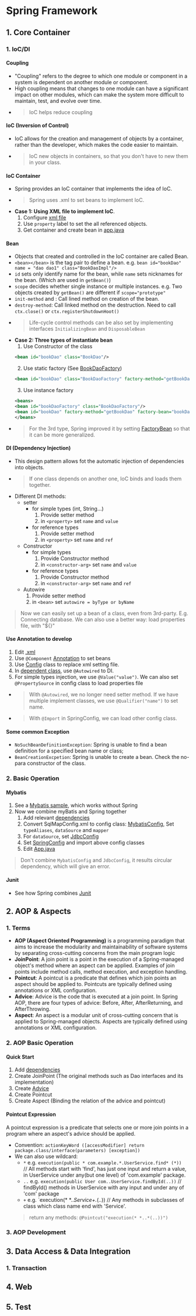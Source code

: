 # Spring Framework

## 1. Core Container

### 1. IoC/DI
#### Coupling
- "Coupling" refers to the degree to which one module or component in a system is dependent on another module or component.
- High coupling means that changes to one module can have a significant impact on other modules, which can make the system more difficult to maintain, test, and evolve over time.
- > IoC helps reduce coupling
#### IoC (Inversion of Control)
- IoC allows for the creation and management of objects by a container, 
rather than the developer, which makes the code easier to maintain.
- > IoC new objects in containers, so that you don't have to new them in your class.
#### IoC Container
- Spring provides an IoC container that implements the idea of IoC.
- > Spring uses .xml to set beans to implement IoC.
- **Case 1: Using XML file to implement IoC**.
  1. Configure [xml file](../spring_01_xml/src/main/resources/applicationContext.xml)
  2. Use `property` label to set the all referenced objects.
  3. Get container and create bean in [app.java](../spring_01_xml/src/main/java/xml/App2.java)
#### Bean
- Objects that created and controlled in the IoC container are called Bean.
- `<bean></bean>` is the tag pair to define a bean.
  e.g. `bean id="bookDao" name = "dao dao1" class="BookDaoImpl"/>`
- `id` sets only identify name for the bean, while `name` sets nicknames for the bean. (Which are used in `getBean()`)
- `scope` decides whether single instance or multiple instances. e.g. Two objects created by `getBean()` are different if `scope="prototype"`
- `init-method` and : Call lined method on creation of the bean.
- `destroy-method`: Call linked method on the destruction. Need to call `ctx.close()` or `ctx.registerShutdownHoot()`
- > Life-cycle control methods can be also set by implementing interfaces `InitializingBean` and `DisposableBean`
- **Case 2: Three types of instantiate bean**
  1. Use Constructor of the class
  ```xml
  <bean id="bookDao" class="BookDao"/>
  ```
  2. Use static factory (See [BookDaoFactory](../spring_01_xml/src/main/java/xml/dao/BookDaoFactory.java))
  ```xml
  <bean id="bookDao" class="BookDaoFactory" factory-method="getBookDao"/>
  ```
  3. Use instance factory
  ```xml
  <beans>
  <bean id="bookDaoFactory" class="BookDaoFactory"/>
  <bean id="bookDao" factory-method="getBookDao" factory-bean="bookDaoFactory"/>
  </beans>
  ```
- > For the 3rd type, Spring improved it by setting [FactoryBean](../spring_01_xml/src/main/java/xml/dao/BookDaoFactoryBean.java) so that it can be more generalized.
#### DI (Dependency Injection)
- This design pattern allows fot the automatic injection of dependencies into objects.
- > If one class depends on another one, IoC binds and loads them together.
- Different DI methods:
  - setter 
    - for simple types (int, String...)
      1. Provide setter method
      2. in `<property>` set `name` and `value`
    - for reference types
      1. Provide setter method
      2. in `<property>` set `name` and `ref`
  - Constructor
    - for simple types
      1. Provide Constructor method
      2. in `<constructor-arg>` set `name` and `value`
    - for reference types
      1. Provide Constructor method
      2. in `<constructor-arg>` set `name` and `ref`
  - Autowire
    1. Provide setter method
    2. in `<bean>` set `autowire = byType or byName`
> Now we can easily set up a bean of a class, even from 3rd-party. E.g. Connecting database. 
> We can also use a better way: load properties file, with "${}"

#### Use Annotation to develop
1. Edit [.xml](../spring_02_annotation/src/main/resources/ApplicationContext.xml)
2. Use `@Component` [Annotation](../spring_02_annotation/src/main/java/annotation/dao/BookDaoImpl.java) to set beans
3. Use [Config](../spring_02_annotation/src/main/java/annotation/config/SpringConfig.java) class to replace xml setting file.
4. In [dependent class](../spring_02_annotation/src/main/java/annotation/service/BookServiceImpl.java), use `@Autowired` to DI. 
5. For simple types injection, we use `@Value("value")`. We can also set `@PropertySource` in config class to load properties file
- > With `@Autowired`, we no longer need setter method. If we have multiple implement classes, we use `@Qualifier("name")` to set name.  
- > With `@Import` in SpringConfig, we can load other config class.
#### Some common Exception
- `NoSuchBeanDefinitionException`: Spring is unable to find a bean definition for a specified bean name or class;
- `BeanCreationExcpetion`: Spring is unable to create a bean. Check the no-para constructor of the class.

### 2. Basic Operation
#### Mybatis
1. See a [Mybatis sample](../spring_03_mybatis), which works without Spring
2. Now we combine myBatis and Spring together
   1. Add relevant [dependencies](../spring_04_mybatis2/pom.xml)
   2. Convert SqlMapConfig.xml to config class: [MybatisConfig](../spring_04_mybatis2/src/main/java/mybatis/config/MybatisConfig.java),
   Set `typeAliases`, `dataSource` and `mapper` 
   3. For `dataSource`, set [JdbcConfig](../spring_04_mybatis2/src/main/java/mybatis/config/JdbcConfig.java)
   4. Set [SpringConfig](../spring_04_mybatis2/src/main/java/mybatis/config/SpringConfig.java) and import above config classes
   5. Edit [App.java](../spring_04_mybatis2/src/main/java/mybatis/App.java)
> Don't combine `MybatisConfig` and `JdbcConfig`, it results circular dependency, which will give an error.
#### Junit
- See how Spring combines [Junit](../spring_05_junit/src/test/java/mybatis/service/AccountServiceTest.java)


## 2. AOP & Aspects
### 1. Terms
- **AOP (Aspect Oriented Programming)** is a programming paradigm that aims to increase the modularity and maintainability of software systems by separating cross-cutting concerns from the main program logic
- **JoinPoint**: A join point is a point in the execution of a Spring-managed object's method where an aspect can be applied. Examples of join points include method calls, method execution, and exception handling.
- **Pointcut**: A pointcut is a predicate that defines which join points an aspect should be applied to. Pointcuts are typically defined using annotations or XML configuration.
- **Advice**: Advice is the code that is executed at a join point. In Spring AOP, there are four types of advice: Before, After, AfterReturning, and AfterThrowing.
- **Aspect**: An aspect is a modular unit of cross-cutting concern that is applied to Spring-managed objects. Aspects are typically defined using annotations or XML configuration.
### 2. AOP Basic Operation
#### Quick Start
1. Add [dependencies](../spring_06_aop_quickstart/pom.xml)
2. Create JoinPoint (The original methods such as Dao interfaces and its implementation)
3. Create [Advice](../spring_06_aop_quickstart/src/main/java/start/aop/MyAdvice.java)
4. Create Pointcut
5. Create Aspect (Binding the relation of the advice and pointcut)
#### Pointcut Expression  
A pointcut expression is a predicate that selects one or more join points in a program where an aspect's advice should be applied.  
- Convention: `actionKeyWord ([accessModifier] return package.class/interface(parameters) [exception])`
- We can also use wildcard:
  - `*` e.g. `execution(public * com.example.*.UserService.find* (*))`   
  // All methods start with 'find', has just one input and return a value, in UserService under any(but one level) of 'com.example' package.
  - `..` e.g. `execution(public User com..UserService.findById(..))`
  // findById() methods in UserService with any input and under any of 'com' package
  - `+` e.g. `execution(* *..*Service+.*(..))
  // Any methods in subclasses of class which class name end with 'Service'. 
  > return any methods: `@Pointcut("execution(* *..*(..))")`
### 3. AOP Development

## 3. Data Access & Data Integration
### 1. Transaction

## 4. Web
## 5. Test

 